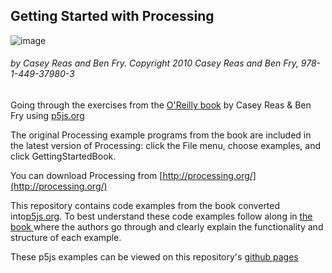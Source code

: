 ## Getting Started with Processing

![image](http://akamaicovers.oreilly.com/images/0636920000570/cat.gif)
###### by Casey Reas and Ben Fry. Copyright 2010 Casey Reas and Ben Fry, 978-1-449-37980-3


Going through the exercises from the [O'Reilly book](http://shop.oreilly.com/product/0636920000570.do) by Casey Reas &amp; Ben Fry using [p5js.org](http://p5js.org)

The original Processing example programs from the book are included in the latest version of Processing: click the File menu, choose examples, and click GettingStartedBook.  

You can download Processing from [http://processing.org/](http://processing.org/)

This repository contains code examples from the book converted into[p5js.org](http://p5js.org). To best understand these code examples follow along in [the book ](http://shop.oreilly.com/product/0636920000570.do) where the authors go through and clearly explain the functionality and structure of each example.

These p5js examples can be viewed on this repository's [github pages](http://josephfiola.github.io/GettingStartedWithProcessing/)
